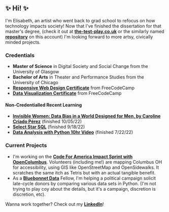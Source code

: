 ## ✨ Hi! ✨
I'm Elisabeth, an artist who went back to grad school to refocus on how technology impacts society! Now that I've finished the dissertation for that master's degree, (check it out at **[the-test-play.co.uk](https://www.the-test-play.co.uk)** or the similarly named **[repository](https://github.com/elisabethdeltoro/the-test-play)** on this account) I'm looking forward to more artsy, civically minded projects. 

### Credentials
 - <b>Master of Science</b> in Digital Society and Social Change from the University of Glasgow</br>
 - <b>Bachelor of Arts</b> in Theater and Performance Studies from the University of Chicago
 - **[Responsive Web Design Certificate](https://www.freecodecamp.org/certification/elisabethsusername/responsive-web-design)** from FreeCodeCamp
 - **[Data Visualization Certificate](https://freecodecamp.org/certification/elisabethsusername/data-visualization)** from FreeCodeCamp

#### Non-Credentialled Recent Learning
 - **[Invisible Women: Data Bias in a World Designed for Men, by Caroline Criado Pérez](https://app.thestorygraph.com/books/681ebf7e-7c19-41ad-8b07-eac511dcce8b)** (finished 10/05/22)
 - **[Select Star SQL](https://selectstarsql.com/)** (finished 9/18/22)
  - **[Data Analysis with Python 10hr Video](https://www.youtube.com/watch?v=GPVsHOlRBBI&ab_channel=freeCodeCamp.org)** (finished 7/22/22)
 
 ### Current Projects
  - I'm working on the **[Code For America Impact Sprint with OpenColumbus](https://github.com/SCODEMeetup/cfa-impact-sprints)**. Volunteers (including me!) are mapping Columbus OH for accessibility, using GIS like OpenStreetMap and OpenSidewalks. It scratches the same itch as Tetris but with an actual tangible benefit.
  - As a **[Bluebonnet Data](https://github.com/bluebonnet-data)** Fellow, I'm helping a political campaign solicit late-cycle donors by comparing various data sets in Python. (I'm not trying to play coy about the details, but it's a campaign, discretion is discretion, etc).

Wanna work together? Check out my **[LinkedIn](https://www.linkedin.com/in/elisabeth-del-toro)**!
